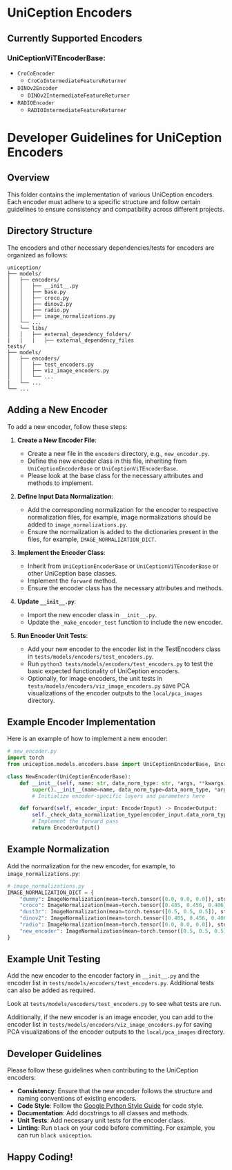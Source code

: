 # UniCeption Encoders

## Currently Supported Encoders

### UniCeptionViTEncoderBase:

- `CroCoEncoder`
   - `CroCoIntermediateFeatureReturner`
- `DINOv2Encoder`
   - `DINOv2IntermediateFeatureReturner`
- `RADIOEncoder`
   - `RADIOIntermediateFeatureReturner`

# Developer Guidelines for UniCeption Encoders

## Overview

This folder contains the implementation of various UniCeption encoders. Each encoder must adhere to a specific structure and follow certain guidelines to ensure consistency and compatibility across different projects.

## Directory Structure

The encoders and other necessary dependencies/tests for encoders are organized as follows:
```
uniception/
├── models/
│   ├── encoders/
│   │   ├── __init__.py
│   │   ├── base.py
│   │   ├── croco.py
│   │   ├── dinov2.py
│   │   ├── radio.py
│   │   ├── image_normalizations.py
│   └── ...
│   └── libs/
│   │   ├── external_dependency_folders/
|   |   |   ├── external_dependency_files
tests/
├── models/
│   ├── encoders/
│   │   ├── test_encoders.py
│   │   ├── viz_image_encoders.py
│   │   └── ...
|   └── ...
└── ...
```

## Adding a New Encoder

To add a new encoder, follow these steps:

1. **Create a New Encoder File**:
   - Create a new file in the `encoders` directory, e.g., `new_encoder.py`.
   - Define the new encoder class in this file, inheriting from `UniCeptionEncoderBase` or `UniCeptionViTEncoderBase`.
   - Please look at the base class for the necessary attributes and methods to implement.

2. **Define Input Data Normalization**:
   - Add the corresponding normalization for the encoder to respective normalization files, for example, image normalizations should be added to `image_normalizations.py`.
   - Ensure the normalization is added to the dictionaries present in the files, for example, `IMAGE_NORMALIZATION_DICT`.

4. **Implement the Encoder Class**:
   - Inherit from `UniCeptionEncoderBase` or `UniCeptionViTEncoderBase` or other UniCeption base classes.
   - Implement the `forward` method.
   - Ensure the encoder class has the necessary attributes and methods.

4. **Update `__init__.py`**:
   - Import the new encoder class in `__init__.py`.
   - Update the `_make_encoder_test` function to include the new encoder.

5. **Run Encoder Unit Tests**:
   - Add your new encoder to the encoder list in the TestEncoders class in `tests/models/encoders/test_encoders.py`.
   - Run `python3 tests/models/encoders/test_encoders.py` to test the basic expected functionality of UniCeption encoders.
   - Optionally, for image encoders, the unit tests in `tests/models/encoders/viz_image_encoders.py` save PCA visualizations of the encoder outputs to the `local/pca_images` directory.

## Example Encoder Implementation

Here is an example of how to implement a new encoder:

```python
# new_encoder.py
import torch
from uniception.models.encoders.base import UniCeptionEncoderBase, EncoderInput, EncoderOutput

class NewEncoder(UniCeptionEncoderBase):
    def __init__(self, name: str, data_norm_type: str, *args, **kwargs):
        super().__init__(name=name, data_norm_type=data_norm_type, *args, **kwargs)
        # Initialize encoder-specific layers and parameters here

    def forward(self, encoder_input: EncoderInput) -> EncoderOutput:
        self._check_data_normalization_type(encoder_input.data_norm_type)
        # Implement the forward pass
        return EncoderOutput()
```

## Example Normalization

Add the normalization for the new encoder, for example, to `image_normalizations.py`:

```python
# image_normalizations.py
IMAGE_NORMALIZATION_DICT = {
    "dummy": ImageNormalization(mean=torch.tensor([0.0, 0.0, 0.0]), std=torch.tensor([1.0, 1.0, 1.0])),
    "croco": ImageNormalization(mean=torch.tensor([0.485, 0.456, 0.406]), std=torch.tensor([0.229, 0.224, 0.225])),
    "dust3r": ImageNormalization(mean=torch.tensor([0.5, 0.5, 0.5]), std=torch.tensor([0.5, 0.5, 0.5])),
    "dinov2": ImageNormalization(mean=torch.tensor([0.485, 0.456, 0.406]), std=torch.tensor([0.229, 0.224, 0.225])),
    "radio": ImageNormalization(mean=torch.tensor([0.0, 0.0, 0.0]), std=torch.tensor([1.0, 1.0, 1.0])),
    "new_encoder": ImageNormalization(mean=torch.tensor([0.5, 0.5, 0.5]), std=torch.tensor([0.2, 0.2, 0.2])),
}
```

## Example Unit Testing

Add the new encoder to the encoder factory in `__init__.py` and the encoder list in `tests/models/encoders/test_encoders.py`. Additional tests can also be added as required.

Look at `tests/models/encoders/test_encoders.py` to see what tests are run.

Additionally, if the new encoder is an image encoder, you can add to the encoder list in `tests/models/encoders/viz_image_encoders.py` for saving PCA visualizations of the encoder outputs to the `local/pca_images` directory.

## Developer Guidelines

Please follow these guidelines when contributing to the UniCeption encoders:
- **Consistency**: Ensure that the new encoder follows the structure and naming conventions of existing encoders.
- **Code Style**: Follow the [Google Python Style Guide](https://google.github.io/styleguide/pyguide.html) for code style.
- **Documentation**: Add docstrings to all classes and methods.
- **Unit Tests**: Add necessary unit tests for the encoder class.
- **Linting**: Run `black` on your code before committing. For example, you can run `black uniception`.

## Happy Coding!